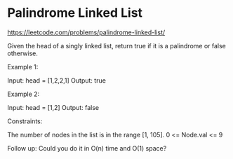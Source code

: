 #  Palindrome Linked List
https://leetcode.com/problems/palindrome-linked-list/

Given the head of a singly linked list, return true if it is a 
palindrome
 or false otherwise.

Example 1:

Input: head = [1,2,2,1]
Output: true

Example 2:

Input: head = [1,2]
Output: false
 

Constraints:

The number of nodes in the list is in the range [1, 105].
0 <= Node.val <= 9
 

Follow up: Could you do it in O(n) time and O(1) space?

